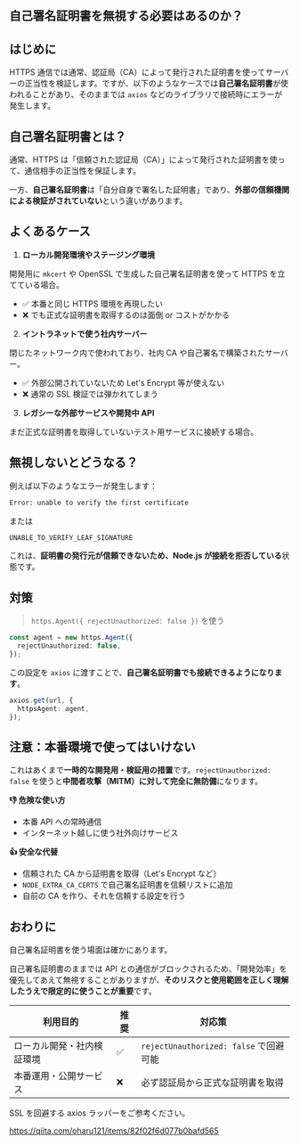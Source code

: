 ## 自己署名証明書を無視する必要はあるのか？

## はじめに

HTTPS 通信では通常、認証局（CA）によって発行された証明書を使ってサーバーの正当性を検証します。ですが、以下のようなケースでは**自己署名証明書**が使われることがあり、そのままでは `axios` などのライブラリで接続時にエラーが発生します。

## 自己署名証明書とは？

通常、HTTPS は「信頼された認証局（CA）」によって発行された証明書を使って、通信相手の正当性を保証します。

一方、**自己署名証明書**は「自分自身で署名した証明書」であり、**外部の信頼機関による検証がされていない**という違いがあります。

## よくあるケース

1. **ローカル開発環境やステージング環境**

開発用に `mkcert` や OpenSSL で生成した自己署名証明書を使って HTTPS を立てている場合。

- ✅ 本番と同じ HTTPS 環境を再現したい
- ❌ でも正式な証明書を取得するのは面倒 or コストがかかる

2. **イントラネットで使う社内サーバー**

閉じたネットワーク内で使われており、社内 CA や自己署名で構築されたサーバー。

- ✅ 外部公開されていないため Let's Encrypt 等が使えない
- ❌ 通常の SSL 検証では弾かれてしまう

3. **レガシーな外部サービスや開発中 API**

まだ正式な証明書を取得していないテスト用サービスに接続する場合。

## 無視しないとどうなる？

例えば以下のようなエラーが発生します：

```bash
Error: unable to verify the first certificate
```

または

```bash
UNABLE_TO_VERIFY_LEAF_SIGNATURE
```

これは、**証明書の発行元が信頼できないため、Node.js が接続を拒否している**状態です。

## 対策

> `https.Agent({ rejectUnauthorized: false })` を使う

```ts
const agent = new https.Agent({
  rejectUnauthorized: false,
});
```

この設定を `axios` に渡すことで、**自己署名証明書でも接続できるようになります**。

```ts
axios.get(url, {
  httpsAgent: agent,
});
```

## 注意：**本番環境で使ってはいけない**

これはあくまで**一時的な開発用・検証用の措置**です。`rejectUnauthorized: false` を使うと**中間者攻撃（MITM）に対して完全に無防備**になります。

**👎 危険な使い方**

- 本番 API への常時通信
- インターネット越しに使う社外向けサービス

**👍 安全な代替**

- 信頼された CA から証明書を取得（Let's Encrypt など）
- `NODE_EXTRA_CA_CERTS` で自己署名証明書を信頼リストに追加
- 自前の CA を作り、それを信頼する設定を行う

## おわりに

自己署名証明書を使う場面は確かにあります。

自己署名証明書のままでは API との通信がブロックされるため、「開発効率」を優先してあえて無視することがありますが、**そのリスクと使用範囲を正しく理解したうえで限定的に使うことが重要**です。

| 利用目的                   | 推奨 | 対応策                                 |
| -------------------------- | ---- | -------------------------------------- |
| ローカル開発・社内検証環境 | ✅   | `rejectUnauthorized: false` で回避可能 |
| 本番運用・公開サービス     | ❌   | 必ず認証局から正式な証明書を取得       |

SSL を回避する axios ラッパーをご参考ください。

https://qiita.com/oharu121/items/82f02f6d077b0bafd565
